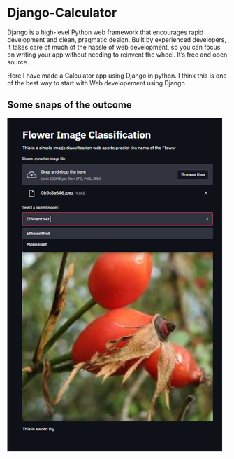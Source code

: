 # Django-Calculator

Django is a high-level Python web framework that encourages rapid development and clean, pragmatic design. Built by experienced developers, it takes care of much of the hassle of web development, so you can focus on writing your app without needing to reinvent the wheel. It’s free and open source.

Here I have made a Calculator app using Django in python. I think this is one of the best way to start with Web developement using Django 

## Some snaps of the outcome

![alt text](https://github.com/Kabilan-n/Flowers-Img-Classification-TMLC-/blob/main/streamlit/streamlit.png?raw=true)
